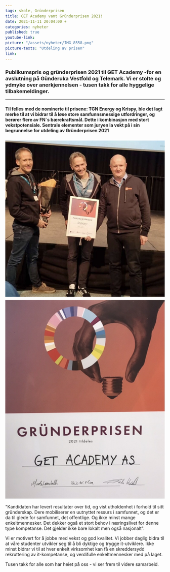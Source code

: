 ```yaml
---
tags: skole, Gründerprisen
title: GET Academy vant Gründerprisen 2021!
date: 2021-11-11 20:04:00 +
categories: nyheter
published: true
youtube-link:
picture: "/assets/nyheter/IMG_8558.png"
picture-texts: "Utdeling av prisen"
link: 
---
```



### Publikumspris og gründerprisen 2021 til GET Academy -for en avslutning på Günderuka Vestfold og Telemark. Vi er stolte og ydmyke over anerkjennelsen - tusen takk for alle hyggelige tilbakemeldinger.
---------------
#### Til felles med de nominerte til prisene: TGN Energy og Krispy, ble det lagt merke til at vi  bidrar til å løse store samfunnsmessige utfordringer, og berører flere av FN`s bærekraftsmål. Dette i kombinasjon med stort vekstpotensiale. Sentrale elementer som juryen la vekt på i sin begrunnelse for utdeling av Gründerprisen 2021
![Prisen](/assets/nyheter/IMG_8560.png)
![Prisen](/assets/nyheter/IMG_8559.png)


"Kandidaten har levert resultater over tid, og vist utholdenhet i forhold til sitt gründerskap. Dere mobiliserer en uutnyttet ressurs i samfunnet, og det er da til glede for samfunnet, det offentlige. Og ikke minst mange enkeltmennesker. Det dekker også et stort behov i næringslivet for denne type kompetanse. Det gjelder ikke bare lokalt men også nasjonalt".

Vi er motivert for å jobbe med vekst og god kvalitet. Vi jobber daglig bidra til at våre studenter utvikler seg til å bli dyktige og trygge it-utviklere. Ikke minst bidrar vi til at hver enkelt virksomhet kan få en skreddersydd rekruttering av it-kompetanse, og verdifulle enkeltmennesker med på laget. 

Tusen takk for alle som har heiet på oss - vi ser frem til videre samarbeid.
